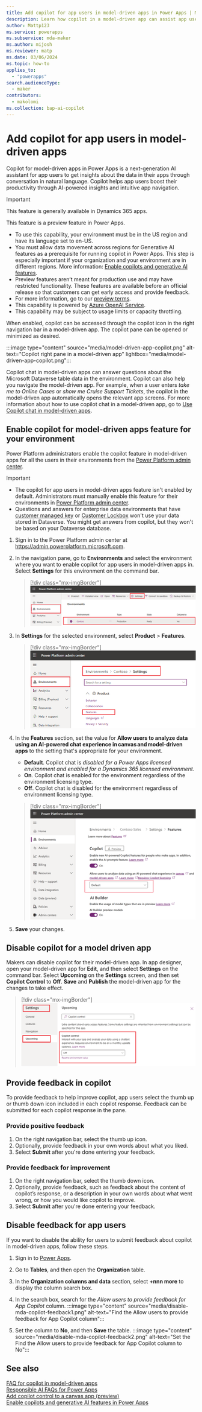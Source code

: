 ```yaml
---
title: Add copilot for app users in model-driven apps in Power Apps | MicrosoftDocs
description: Learn how copilot in a model-driven app can assist app users.
author: Mattp123
ms.service: powerapps
ms.subservice: mda-maker
ms.author: mijosh
ms.reviewer: matp
ms.date: 03/06/2024
ms.topic: how-to
applies_to: 
  - "powerapps"
search.audienceType: 
  - maker
contributors:
  - makolomi
ms.collection: bap-ai-copilot
---
```

# Add copilot for app users in model-driven apps

Copilot for model-driven apps in Power Apps is a next-generation AI assistant for app users to get insights about the data in their apps through conversation in natural language. Copilot helps app users boost their productivity through AI-powered insights and intuitive app navigation.

> [!IMPORTANT]
> This feature is generally available in Dynamics 365 apps.
>
> This feature is a preview feature in Power Apps.
> - To use this capability, your environment must be in the US region and have its language set to en-US.
> - You must allow data movement across regions for Generative AI features as a prerequisite for running copilot in Power Apps. This step is especially important if your organization and your environment are in different regions. More information: [Enable copilots and generative AI features](/power-platform/admin/geographical-availability-copilot#enable-data-movement-across-regions).
> - Preview features aren’t meant for production use and may have restricted functionality. These features are available before an official release so that customers can get early access and provide feedback.
> - For more information, go to our [preview terms](https://go.microsoft.com/fwlink/?linkid=2189520).
> - This capability is powered by [Azure OpenAI Service](/azure/cognitive-services/openai/overview).
> - This capability  may be subject to usage limits or capacity throttling.

When enabled, copilot can be accessed through the copilot icon in the right navigation bar in a model-driven app. The copilot pane can be opened or minimized as desired.

:::image type="content" source="media/model-driven-app-copilot.png" alt-text="Copilot right pane in a model-driven app" lightbox="media/model-driven-app-copilot.png":::

Copilot chat in model-driven apps can answer questions about the Microsoft Dataverse table data in the environment. Copilot can also help you navigate the model-driven app. For example, when a user enters *take me to Online Cases* or *show me Cruise Support Tickets*, the copilot in the model-driven app automatically opens the relevant app screens. For more information about how to use copilot chat in a model-driven app, go to [Use Copilot chat in model-driven apps](../../user/use-copilot-model-driven-apps.md).

## Enable copilot for model-driven apps feature for your environment

Power Platform administrators enable the copilot feature in model-driven apps for all the users in their environments from the [Power Platform admin center](https://admin.powerplatform.microsoft.com).

> [!IMPORTANT]
>
> - The copilot for app users in model-driven apps feature isn't enabled by default. Administrators must manually enable this feature for their environments in [Power Platform admin center](https://admin.powerplatform.microsoft.com).
> - Questions and answers for enterprise data environments that have [customer managed key](/power-platform/admin/customer-managed-key) or [Customer Lockbox](/power-platform/admin/about-lockbox) won't use your data stored in Dataverse. You might get answers from copilot, but they won't be based on your Dataverse database.

1. Sign in to the Power Platform admin center at https://admin.powerplatform.microsoft.com.

2. In the navigation pane, go to **Environments** and select the environment where you want to enable copilot for app users in model-driven apps in. Select **Settings** for this environment on the command bar.

   > [!div class="mx-imgBorder"]
   > ![Select environment Settings.](media/Environment_settings.png)
 
3. In **Settings** for the selected environment, select **Product** > **Features**.

   > [!div class="mx-imgBorder"]
   > ![Select copilot feature for the environment.](media/Environment_features.png)

4. In the **Features** section, set the value for **Allow users to analyze data using an AI-powered chat experience in canvas and model-driven apps** to the setting that's appropriate for your environment.

   - **Default**. Copilot chat is *disabled for a Power Apps licensed environment and enabled for a Dynamics 365 licensed environment*.
   - **On**. Copilot chat is enabled for the environment regardless of the environment licensing type.
   - **Off**. Copilot chat is disabled for the environment regardless of environment licensing type.
   > [!div class="mx-imgBorder"]
   > ![Set copilot feature Default for the environment](media/copilot_for_apps_users_on.png)

4. **Save** your changes.

## Disable copilot for a model driven app

Makers can disable copilot for their model-driven app. In app designer, open your model-driven app for **Edit**, and then select **Settings** on the command bar. Select **Upcoming** on the **Settings** screen, and then set **Copilot Control** to **Off**. **Save** and **Publish** the model-driven app for the changes to take effect.

> [!div class="mx-imgBorder"]
> ![Set copilot control OFF in your model app](media/Turnoff_Copilot_model_apps.png)

## Provide feedback in copilot

To provide feedback to help improve copilot, app users select the thumb up or thumb down icon included in each copilot response. Feedback can be submitted for each copilot response in the pane.

### Provide positive feedback

1. On the right navigation bar, select the thumb up icon.
1. Optionally, provide feedback in your own words about what you liked.
1. Select **Submit** after you're done entering your feedback.

### Provide feedback for improvement

1. On the right navigation bar, select the thumb down icon.
1. Optionally, provide feedback, such as feedback about the content of copilot’s response, or a description in your own words about what went wrong, or how you would like copilot to improve.
1. Select **Submit** after you're done entering your feedback.

## Disable feedback for app users

If you want to disable the ability for users to submit feedback about copilot in model-driven apps, follow these steps.

1. Sign in to [Power Apps](https://make.powerapps.com/).
1. Go to **Tables**, and then open the **Organization** table.
1. In the **Organization columns and data** section, select **+nnn more** to display the column search box.
1. In the search box, search for the *Allow users to provide feedback for App Copilot* column.
   :::image type="content" source="media/disable-mda-copilot-feedback1.png" alt-text="Find the Allow users to provide feedback for App Copilot column":::

1. Set the column to **No**, and then **Save** the table.
   :::image type="content" source="media/disable-mda-copilot-feedback2.png" alt-text="Set the Find the Allow users to provide feedback for App Copilot column to No":::

## See also

[FAQ for copilot in model-driven apps](../common/faqs-copilot-model-driven-app.md) <br />
[Responsible AI FAQs for Power Apps](../common/responsible-ai-overview.md) <br />
[Add copilot control to a canvas app (preview)](../canvas-apps/add-ai-copilot.md) <br />
[Enable copilots and generative AI features in Power Apps](/power-platform/admin/geographical-availability-copilot#enable-data-movement-across-regions)
